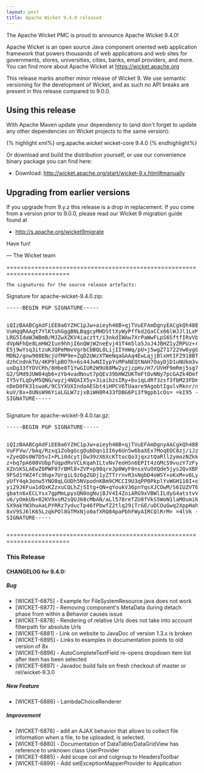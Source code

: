 ```yaml
---
layout: post
title: Apache Wicket 9.4.0 released
---
```

The Apache Wicket PMC is proud to announce Apache Wicket 9.4.0!

Apache Wicket is an open source Java component oriented web application
framework that powers thousands of web applications and web sites for
governments, stores, universities, cities, banks, email providers, and
more. You can find more about Apache Wicket at https://wicket.apache.org

This release marks another minor release of Wicket 9. We
use semantic versioning for the development of Wicket, and as such no
API breaks are present in this release compared to 9.0.0.

Using this release
------------------

With Apache Maven update your dependency to (and don't forget to
update any other dependencies on Wicket projects to the same version):

{% highlight xml%}
<dependency>
    <groupId>org.apache.wicket</groupId>
    <artifactId>wicket-core</artifactId>
    <version>9.4.0</version>
</dependency>
{% endhighlight%}

Or download and build the distribution yourself, or use our
convenience binary package you can find here:

 * Download: http://wicket.apache.org/start/wicket-9.x.html#manually

<!--more-->

Upgrading from earlier versions
-------------------------------

If you upgrade from 9.y.z this release is a drop in replacement. If
you come from a version prior to 9.0.0, please read our Wicket 9
migration guide found at

 * http://s.apache.org/wicket9migrate

Have fun!

— The Wicket team


========================================================================

    The signatures for the source release artefacts:

    
Signature for apache-wicket-9.4.0.zip:

<div class='highlight'><pre>
-----BEGIN PGP SIGNATURE-----

iQIzBAABCgAdFiEE0a6YZHC1pJw+aieyh48B+qjTVuEFAmDgnyEACgkQh48B+qjT
VuHqqRAAgt7YlKtohGggBNLBqgcyMHDSttXyWyPffkd2QaCCx66lWJJl1LxM+87o
LRG5IdaWJWBmB/MJZwXZKV4iacztt/i3nkdIWAw7XrPaWwFLpS6SftfIRvVbrRwD
dVpNFhQe8LmHW2Iun9hhjI6nQWjW2neEvj41T4m5la5JoJ4JBHZ1yZRPUz+rw3Bg
E5j9wYsq3itzuKJQPeMmvVgrbCbBQL8LijIIYmWq/pU+j5wgZ71722Vw6ygGHZJF
MDN2/gnw908ENcjUfMP9e+ZqD2UWzXTWeNqaGAAq4EwLqjjBlxHtIFZ918BTDl72
dzhCndnkTU/4KP9lpBO7h+6s44JwNIIypYsMPaNEQtNAH7OayDjD1uNUkm3vbaGA
uxDg33fYDVCRh/8Hbe8T1YwGIUR2W9U88Mw2yzjzpHv/H7/UVHF9mRmj5sg7Pvsd
G2/SMd9JUW04qb6+zYb4vadNnut7pQEv39bHWZUKTmFt0vNNy7pcGAZk4DmfJRJW
IY5vfLqDyM5QNG/wyzj4NQAIX5y+3iaibzsIRy+bviqLdRf3zsf3fbM23FDmFuDF
nDeD0FK31swaK/9CSYXUXIndoAESbt4iHPCV6TUaare9AgobtIgulvRknr/nFtCB
kuV/8x+8UNsW96YiaLGLW7zjxBiWH8R433fDBG6Pi3f9gpb1cOs=
=kI95
-----END PGP SIGNATURE-----
</pre></div>

    
Signature for apache-wicket-9.4.0.tar.gz:

<div class='highlight'><pre>
-----BEGIN PGP SIGNATURE-----

iQIzBAABCgAdFiEE0a6YZHC1pJw+aieyh48B+qjTVuEFAmDgnyAACgkQh48B+qjT
VuFFVw//bAq/Rzxq1ZobgGcgOubDqn1II6y6Un5w6baXEx7MoqEOC8zj/iJz/MEX
+ZyeQDs0W7D5vI+PLi0dcytjDw39zX6XcKTtocQo3jqxztQaRll2ymozNZkk8jZs
z+bq7pA600VUbpfUqpdRvVCLKqahILtvNv7eoHSn6EPIt4zGMcS9vuzY7zFy3P9P
XZnSKSLAEwZ0PWF07rBMl8+ZVP+p98qreJp0WyF0nsxVuOXQde5jys2QvXBPEShY
9FSd1YWZ4fc9hgx7UrgiL9z6gZGDj1yZTTrrnvR3sNgbD4oWSY+oKxM+v6LywrcI
yUfY4qk3onw5YNO8qLGUDh5NVpodnKBm9CMCCI9U3qPP0PkplYvWGH110I+o5er7
yi29J6Fua1dQxKZzxuCQLhZjSItg+QN+qYoukV36pnYqsXJCOwM/S6IUZVT6EPII
gbatn6xECLYsx7gpMmLpysQN0ogNujBJV4I4ZoiARG9xVBWlILdyG4atstvVazf3
u6/yOmkUb+82KV9xsM2sQUJ68cMbAN/aLl578reTZU8fVkS5WoN1laMOumiNbLG0
SX9akYW3huAaLPYRRz7yducTp46fPbwfZ2tlq29iTrGE/uDCOuGwq2XppHahnKt7
8xV9SJ6lK65LzqkPOl8GTMxNjo0afXRQ84paPbhFWyAIRCQlRrM=
=4lVk
-----END PGP SIGNATURE-----
</pre></div>

    
========================================================================

### This Release

#### CHANGELOG for 9.4.0:
    
##### Bug

 * [WICKET-6875] - Example for FileSystemResource.java does not work
 * [WICKET-6877] - Removing component's MetaData during detach phase from within a Behavior causes issue
 * [WICKET-6878] - Rendering of relative Urls does not take into account filterpath for absolute Urls
 * [WICKET-6881] - Link on website to JavaDoc of version 1.3.x is broken
 * [WICKET-6895] - Links to examples in documentation points to old version of 8x
 * [WICKET-6896] - AutoCompleteTextField re-opens dropdown item list after item has been selected
 * [WICKET-6897] - Javadoc build fails on fresh checkout of master or rel/wicket-9.3.0

##### New Feature

 * [WICKET-6886] - LambdaChoiceRenderer

##### Improvement

 * [WICKET-6876] - add an AJAX behavior that allows to collect file information when a file, to be uploaded,  is selected. 
 * [WICKET-6880] - Documentation of DataTable/DataGridView has reference to unknown class UserProvider
 * [WICKET-6885] - Add scope col and colgroup to HeadersToolbar
 * [WICKET-6899] - Add setExceptionMapperProvider to Application

